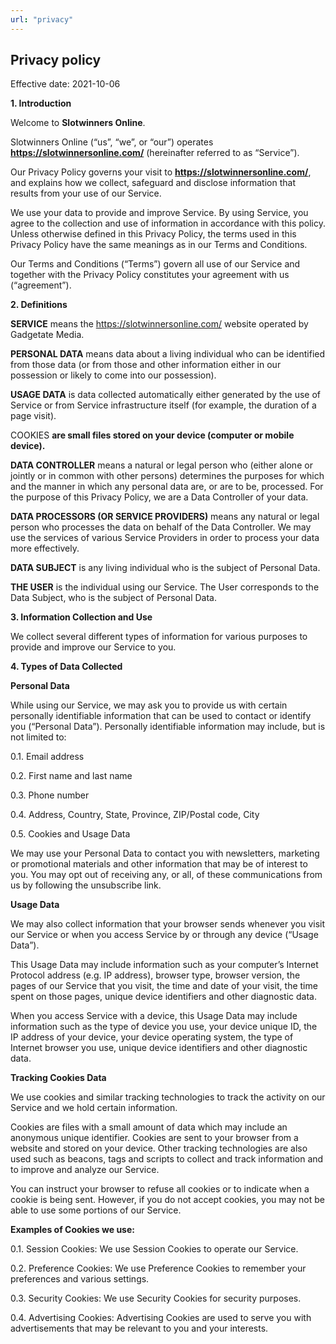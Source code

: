 ```yaml
---
url: "privacy"
---
```

## Privacy policy

Effective date: 2021-10-06

**1. Introduction**

 Welcome to **Slotwinners Online**.
    
   Slotwinners Online (“us”, “we”, or “our”) operates **https://slotwinnersonline.com/** (hereinafter referred to as “Service”).
    
   Our Privacy Policy governs your visit to **https://slotwinnersonline.com/**, and explains how we collect, safeguard and disclose information that results from your use of our Service.
    
   We use your data to provide and improve Service. By using Service, you agree to the collection and use of information in accordance with this policy. Unless otherwise defined in this Privacy Policy, the terms used in this Privacy Policy have the same meanings as in our Terms and Conditions.
    
   Our Terms and Conditions (“Terms”) govern all use of our Service and together with the Privacy Policy constitutes your agreement with us (“agreement”).

**2. Definitions**

   **SERVICE** means the https://slotwinnersonline.com/ website operated by Gadgetate Media.
    
   **PERSONAL DATA** means data about a living individual who can be identified from those data (or from those and other information either in our possession or likely to come into our possession).
    
   **USAGE DATA** is data collected automatically either generated by the use of Service or from Service infrastructure itself (for example, the duration of a page visit).
    
   COOKIES **are small files stored on your device (computer or mobile device).**
    
   **DATA CONTROLLER** means a natural or legal person who (either alone or jointly or in common with other persons) determines the purposes for which and the manner in which any personal data are, or are to be, processed. For the purpose of this Privacy Policy, we are a Data Controller of your data.
    
   **DATA PROCESSORS (OR SERVICE PROVIDERS)** means any natural or legal person who processes the data on behalf of the Data Controller. We may use the services of various Service Providers in order to process your data more effectively.
    
   **DATA SUBJECT** is any living individual who is the subject of Personal Data.
    
   **THE USER** is the individual using our Service. The User corresponds to the Data Subject, who is the subject of Personal Data.

**3. Information Collection and Use**

   We collect several different types of information for various purposes to provide and improve our Service to you.

**4. Types of Data Collected**

   **Personal Data**
    
   While using our Service, we may ask you to provide us with certain personally identifiable information that can be used to contact or identify you (“Personal Data”). Personally identifiable information may include, but is not limited to:
    
   0.1. Email address
    
   0.2. First name and last name
    
   0.3. Phone number
    
   0.4. Address, Country, State, Province, ZIP/Postal code, City
    
   0.5. Cookies and Usage Data
    
   We may use your Personal Data to contact you with newsletters, marketing or promotional materials and other information that may be of interest to you. You may opt out of receiving any, or all, of these communications from us by following the unsubscribe link.

**Usage Data**

We may also collect information that your browser sends whenever you visit our Service or when you access Service by or through any device (“Usage Data”).

This Usage Data may include information such as your computer’s Internet Protocol address (e.g. IP address), browser type, browser version, the pages of our Service that you visit, the time and date of your visit, the time spent on those pages, unique device identifiers and other diagnostic data.

When you access Service with a device, this Usage Data may include information such as the type of device you use, your device unique ID, the IP address of your device, your device operating system, the type of Internet browser you use, unique device identifiers and other diagnostic data.

**Tracking Cookies Data**

We use cookies and similar tracking technologies to track the activity on our Service and we hold certain information.

Cookies are files with a small amount of data which may include an anonymous unique identifier. Cookies are sent to your browser from a website and stored on your device. Other tracking technologies are also used such as beacons, tags and scripts to collect and track information and to improve and analyze our Service.

You can instruct your browser to refuse all cookies or to indicate when a cookie is being sent. However, if you do not accept cookies, you may not be able to use some portions of our Service.

**Examples of Cookies we use:**

0.1. Session Cookies: We use Session Cookies to operate our Service.

0.2. Preference Cookies: We use Preference Cookies to remember your preferences and various settings.

0.3. Security Cookies: We use Security Cookies for security purposes.

0.4. Advertising Cookies: Advertising Cookies are used to serve you with advertisements that may be relevant to you and your interests.
